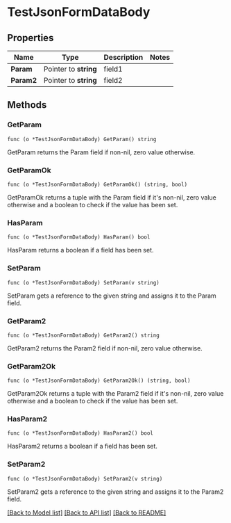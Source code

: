 # TestJsonFormDataBody

## Properties

Name | Type | Description | Notes
------------ | ------------- | ------------- | -------------
**Param** | Pointer to **string** | field1 | 
**Param2** | Pointer to **string** | field2 | 

## Methods

### GetParam

`func (o *TestJsonFormDataBody) GetParam() string`

GetParam returns the Param field if non-nil, zero value otherwise.

### GetParamOk

`func (o *TestJsonFormDataBody) GetParamOk() (string, bool)`

GetParamOk returns a tuple with the Param field if it's non-nil, zero value otherwise
and a boolean to check if the value has been set.

### HasParam

`func (o *TestJsonFormDataBody) HasParam() bool`

HasParam returns a boolean if a field has been set.

### SetParam

`func (o *TestJsonFormDataBody) SetParam(v string)`

SetParam gets a reference to the given string and assigns it to the Param field.

### GetParam2

`func (o *TestJsonFormDataBody) GetParam2() string`

GetParam2 returns the Param2 field if non-nil, zero value otherwise.

### GetParam2Ok

`func (o *TestJsonFormDataBody) GetParam2Ok() (string, bool)`

GetParam2Ok returns a tuple with the Param2 field if it's non-nil, zero value otherwise
and a boolean to check if the value has been set.

### HasParam2

`func (o *TestJsonFormDataBody) HasParam2() bool`

HasParam2 returns a boolean if a field has been set.

### SetParam2

`func (o *TestJsonFormDataBody) SetParam2(v string)`

SetParam2 gets a reference to the given string and assigns it to the Param2 field.


[[Back to Model list]](../README.md#documentation-for-models) [[Back to API list]](../README.md#documentation-for-api-endpoints) [[Back to README]](../README.md)


